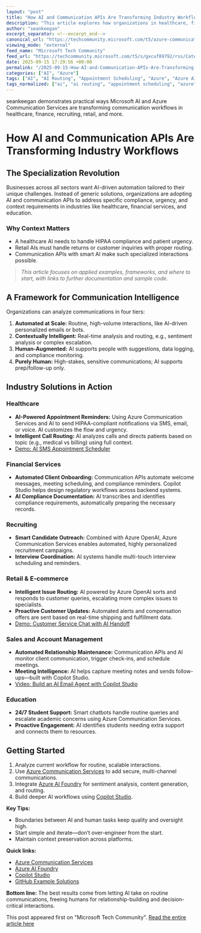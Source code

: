 ```yaml
---
layout: "post"
title: "How AI and Communication APIs Are Transforming Industry Workflows"
description: "This article explores how organizations in healthcare, finance, recruiting, retail, sales, and education are using Microsoft’s AI tools, Azure Communication Services, and Copilot Studio to build resilient, industry-specific communication workflows. It explains practical use cases, offers a framework for evaluating where to apply AI, and links to Microsoft documentation and demos."
author: "seankeegan"
excerpt_separator: <!--excerpt_end-->
canonical_url: "https://techcommunity.microsoft.com/t5/azure-communication-services/how-ai-communication-apis-are-transforming-work-across/ba-p/4454224"
viewing_mode: "external"
feed_name: "Microsoft Tech Community"
feed_url: "https://techcommunity.microsoft.com/t5/s/gxcuf89792/rss/Category?category.id=Azure"
date: 2025-09-15 17:29:56 +00:00
permalink: "/2025-09-15-How-AI-and-Communication-APIs-Are-Transforming-Industry-Workflows.html"
categories: ["AI", "Azure"]
tags: ["AI", "AI Routing", "Appointment Scheduling", "Azure", "Azure AI Foundry", "Azure Communication Services", "Communication Workflows", "Community", "Compliance Automation", "Conversational AI", "Copilot Studio", "Customer Service Automation", "Education Technology", "Financial Services Automation", "HIPAA Compliance", "Industry Solutions", "Personalization", "Sales Automation", "Sentiment Analysis"]
tags_normalized: ["ai", "ai routing", "appointment scheduling", "azure", "azure ai foundry", "azure communication services", "communication workflows", "community", "compliance automation", "conversational ai", "copilot studio", "customer service automation", "education technology", "financial services automation", "hipaa compliance", "industry solutions", "personalization", "sales automation", "sentiment analysis"]
---
```


seankeegan demonstrates practical ways Microsoft AI and Azure Communication Services are transforming communication workflows in healthcare, finance, recruiting, retail, and more.<!--excerpt_end-->

# How AI and Communication APIs Are Transforming Industry Workflows

## The Specialization Revolution

Businesses across all sectors want AI-driven automation tailored to their unique challenges. Instead of generic solutions, organizations are adopting AI and communication APIs to address specific compliance, urgency, and context requirements in industries like healthcare, financial services, and education.

### Why Context Matters

- A healthcare AI needs to handle HIPAA compliance and patient urgency.
- Retail AIs must handle returns or customer inquiries with proper routing.
- Communication APIs with smart AI make such specialized interactions possible.

> *This article focuses on applied examples, frameworks, and where to start, with links to further documentation and sample code.*

## A Framework for Communication Intelligence

Organizations can analyze communications in four tiers:

1. **Automated at Scale:** Routine, high-volume interactions, like AI-driven personalized emails or bots.
2. **Contextually Intelligent:** Real-time analysis and routing, e.g., sentiment analysis or complex escalation.
3. **Human-Augmented:** AI supports people with suggestions, data logging, and compliance monitoring.
4. **Purely Human:** High-stakes, sensitive communications; AI supports prep/follow-up only.

## Industry Solutions in Action

### Healthcare

- **AI-Powered Appointment Reminders:** Using Azure Communication Services and AI to send HIPAA-compliant notifications via SMS, email, or voice. AI customizes the flow and urgency.
- **Intelligent Call Routing:** AI analyzes calls and directs patients based on topic (e.g., medical vs billing) using full context.
- [Demo: AI SMS Appointment Scheduler](https://github.com/Azure-Samples/communication-services-ai-sms-appointment-scheduler)

### Financial Services

- **Automated Client Onboarding:** Communication APIs automate welcome messages, meeting scheduling, and compliance reminders. Copilot Studio helps design regulatory workflows across backend systems.
- **AI Compliance Documentation:** AI transcribes and identifies compliance requirements, automatically preparing the necessary records.

### Recruiting

- **Smart Candidate Outreach:** Combined with Azure OpenAI, Azure Communication Services enables automated, highly personalized recruitment campaigns.
- **Interview Coordination:** AI systems handle multi-touch interview scheduling and reminders.

### Retail & E-commerce

- **Intelligent Issue Routing:** AI powered by Azure OpenAI sorts and responds to customer queries, escalating more complex issues to specialists.
- **Proactive Customer Updates:** Automated alerts and compensation offers are sent based on real-time shipping and fulfillment data.
- [Demo: Customer Service Chat with AI Handoff](https://github.com/Azure-Samples/communication-services-customer-service-ai-handoff)

### Sales and Account Management

- **Automated Relationship Maintenance:** Communication APIs and AI monitor client communication, trigger check-ins, and schedule meetings.
- **Meeting Intelligence:** AI helps capture meeting notes and sends follow-ups—built with Copilot Studio.
- [Video: Build an AI Email Agent with Copilot Studio](https://www.youtube.com/watch?v=3OEnY7S8YPY)

### Education

- **24/7 Student Support:** Smart chatbots handle routine queries and escalate academic concerns using Azure Communication Services.
- **Proactive Engagement:** AI identifies students needing extra support and connects them to resources.

## Getting Started

1. Analyze current workflow for routine, scalable interactions.
2. Use [Azure Communication Services](https://learn.microsoft.com/en-us/azure/communication-services/overview) to add secure, multi-channel communications.
3. Integrate [Azure AI Foundry](https://learn.microsoft.com/en-us/azure/ai-services/) for sentiment analysis, content generation, and routing.
4. Build deeper AI workflows using [Copilot Studio](https://learn.microsoft.com/en-us/microsoft-copilot-studio/).

**Key Tips:**

- Boundaries between AI and human tasks keep quality and oversight high.
- Start simple and iterate—don’t over-engineer from the start.
- Maintain context preservation across platforms.

**Quick links:**

- [Azure Communication Services](https://learn.microsoft.com/en-us/azure/communication-services/)
- [Azure AI Foundry](https://learn.microsoft.com/en-us/azure/ai-services/)
- [Copilot Studio](https://learn.microsoft.com/en-us/microsoft-copilot-studio/)
- [GitHub Example Solutions](https://github.com/Azure-Samples)

**Bottom line:** The best results come from letting AI take on routine communications, freeing humans for relationship-building and decision-critical interactions.

This post appeared first on "Microsoft Tech Community". [Read the entire article here](https://techcommunity.microsoft.com/t5/azure-communication-services/how-ai-communication-apis-are-transforming-work-across/ba-p/4454224)
